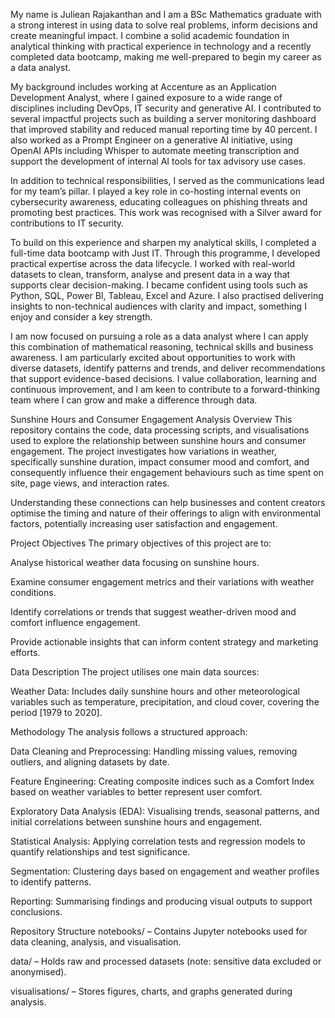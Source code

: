 My name is Juliean Rajakanthan and I am a BSc Mathematics graduate with a strong interest in using data to solve real problems, inform decisions and create meaningful impact. I combine a solid academic foundation in analytical thinking with practical experience in technology and a recently completed data bootcamp, making me well-prepared to begin my career as a data analyst.

My background includes working at Accenture as an Application Development Analyst, where I gained exposure to a wide range of disciplines including DevOps, IT security and generative AI. I contributed to several impactful projects such as building a server monitoring dashboard that improved stability and reduced manual reporting time by 40 percent. I also worked as a Prompt Engineer on a generative AI initiative, using OpenAI APIs including Whisper to automate meeting transcription and support the development of internal AI tools for tax advisory use cases.

In addition to technical responsibilities, I served as the communications lead for my team’s pillar. I played a key role in co-hosting internal events on cybersecurity awareness, educating colleagues on phishing threats and promoting best practices. This work was recognised with a Silver award for contributions to IT security.

To build on this experience and sharpen my analytical skills, I completed a full-time data bootcamp with Just IT. Through this programme, I developed practical expertise across the data lifecycle. I worked with real-world datasets to clean, transform, analyse and present data in a way that supports clear decision-making. I became confident using tools such as Python, SQL, Power BI, Tableau, Excel and Azure. I also practised delivering insights to non-technical audiences with clarity and impact, something I enjoy and consider a key strength.

I am now focused on pursuing a role as a data analyst where I can apply this combination of mathematical reasoning, technical skills and business awareness. I am particularly excited about opportunities to work with diverse datasets, identify patterns and trends, and deliver recommendations that support evidence-based decisions. I value collaboration, learning and continuous improvement, and I am keen to contribute to a forward-thinking team where I can grow and make a difference through data.



Sunshine Hours and Consumer Engagement Analysis
Overview
This repository contains the code, data processing scripts, and visualisations used to explore the relationship between sunshine hours and consumer engagement. The project investigates how variations in weather, specifically sunshine duration, impact consumer mood and comfort, and consequently influence their engagement behaviours such as time spent on site, page views, and interaction rates.

Understanding these connections can help businesses and content creators optimise the timing and nature of their offerings to align with environmental factors, potentially increasing user satisfaction and engagement.

Project Objectives
The primary objectives of this project are to:

Analyse historical weather data focusing on sunshine hours.

Examine consumer engagement metrics and their variations with weather conditions.

Identify correlations or trends that suggest weather-driven mood and comfort influence engagement.

Provide actionable insights that can inform content strategy and marketing efforts.

Data Description
The project utilises one main data sources:

Weather Data: Includes daily sunshine hours and other meteorological variables such as temperature, precipitation, and cloud cover, covering the period [1979 to 2020].


Methodology
The analysis follows a structured approach:

Data Cleaning and Preprocessing: Handling missing values, removing outliers, and aligning datasets by date.

Feature Engineering: Creating composite indices such as a Comfort Index based on weather variables to better represent user comfort.

Exploratory Data Analysis (EDA): Visualising trends, seasonal patterns, and initial correlations between sunshine hours and engagement.

Statistical Analysis: Applying correlation tests and regression models to quantify relationships and test significance.

Segmentation: Clustering days based on engagement and weather profiles to identify patterns.

Reporting: Summarising findings and producing visual outputs to support conclusions.

Repository Structure
notebooks/ – Contains Jupyter notebooks used for data cleaning, analysis, and visualisation.

data/ – Holds raw and processed datasets (note: sensitive data excluded or anonymised).


visualisations/ – Stores figures, charts, and graphs generated during analysis.
